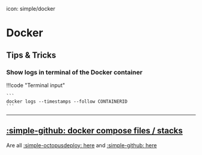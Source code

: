 icon: simple/docker
# Docker

## Tips & Tricks

### Show logs in terminal of the Docker container

!!!code "Terminal input"

    ```
    docker logs --timestamps --follow CONTAINERID
    ```



---






## [:simple-github: docker compose files / stacks](https://github.com/GSB-Deleven/mkdocs-material/tree/aa175d83bcad1900c49bdcf7ab12639f351f3f1e/docs/Docker/docker-compose%20files)
Are all [:simple-octopusdeploy: here](Stacks.md) and [:simple-github: here](https://github.com/GSB-Deleven/mkdocs-material/tree/aa175d83bcad1900c49bdcf7ab12639f351f3f1e/docs/Docker/docker-compose%20files)